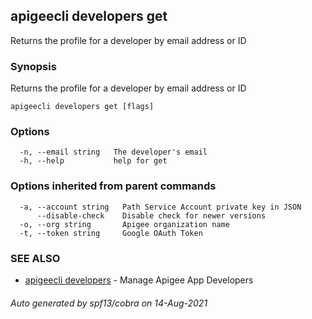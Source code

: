 ## apigeecli developers get

Returns the profile for a developer by email address or ID

### Synopsis

Returns the profile for a developer by email address or ID

```
apigeecli developers get [flags]
```

### Options

```
  -n, --email string   The developer's email
  -h, --help           help for get
```

### Options inherited from parent commands

```
  -a, --account string   Path Service Account private key in JSON
      --disable-check    Disable check for newer versions
  -o, --org string       Apigee organization name
  -t, --token string     Google OAuth Token
```

### SEE ALSO

* [apigeecli developers](apigeecli_developers.md)	 - Manage Apigee App Developers

###### Auto generated by spf13/cobra on 14-Aug-2021
